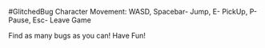 #GlitchedBug
Character Movement: WASD, Spacebar- Jump, E- PickUp, P- Pause, Esc- Leave Game

Find as many bugs as you can! Have Fun!
